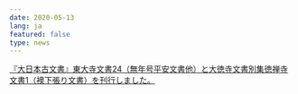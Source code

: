 ```yaml
---
date: 2020-05-13
lang: ja
featured: false
type: news
---
```

<a href="http://www.utp.or.jp/search/?search_keyword=&amp;search_title=&amp;search_author=&amp;search_isbn=&amp;search_genre=11095&amp;search_release_start%5Byear%5D=2020&amp;search_release_start%5Bmonth%5D=&amp;search_release_end%5Byear%5D=&amp;search_release_end%5Bmonth%5D=&amp;search_series=&amp;amount=10&amp;order=book_date_desc&amp;search_submit=%E6%A4%9C%E7%B4%A2">『大日本古文書』東大寺文書24（無年号平安文書他）と大徳寺文書別集徳禅寺文書1（襖下張り文書）を刊行しました。</a>
